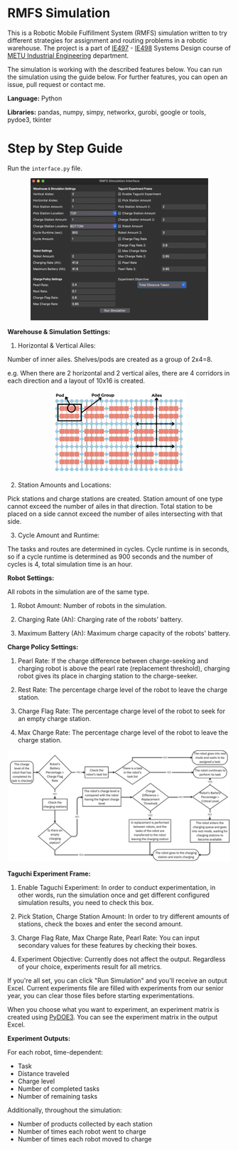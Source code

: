 # RMFS Simulation

This is a Robotic Mobile Fulfillment System (RMFS) simulation written to try different strategies for assignment and routing problems in a robotic warehouse. The project is a part of [IE497](https://catalog.metu.edu.tr/course.php?course_code=5680497) - [IE498](https://catalog.metu.edu.tr/course.php?course_code=5680498) Systems Design course of [METU Industrial Engineering](https://ie.metu.edu.tr) department.

The simulation is working with the described features below. You can run the simulation using the guide below. For further features, you can open an issue, pull request or contact me.

**Language:** Python

**Libraries:** pandas, numpy, simpy, networkx, gurobi, google or tools, pydoe3, tkinter

# Step by Step Guide

Run the `interface.py` file.

<div align="center">
<img src="Interface.png" width="400" alt="Interface">
</div>


**Warehouse & Simulation Settings:**

1. Horizontal & Vertical Ailes:

Number of inner ailes. Shelves/pods are created as a group of 2x4=8.

e.g. When there are 2 horizontal and 2 vertical ailes, there are 4 corridors in each direction and a layout of 10x16 is created.

<div align="center">
<img src="Warehouse.png" width="300" alt="Warehouse Layout">
</div>

2. Station Amounts and Locations:

Pick stations and charge stations are created. Station amount of one type cannot exceed the number of ailes in that direction.
Total station to be placed on a side cannot exceed the number of ailes intersecting with that side.

3. Cycle Amount and Runtime:

The tasks and routes are determined in cycles. Cycle runtime is in seconds, so if a cycle runtime is determined as 900 seconds and the number of cycles is 4, total simulation time is an hour.

**Robot Settings:**

All robots in the simulation are of the same type.

1. Robot Amount: Number of robots in the simulation.

2. Charging Rate (Ah): Charging rate of the robots' battery.

3. Maximum Battery (Ah): Maximum charge capacity of the robots' battery.

**Charge Policy Settings:**

1. Pearl Rate: If the charge difference between charge-seeking and charging robot is above the pearl rate (replacement threshold), charging robot gives its place in charging station to the charge-seeker.

2. Rest Rate: The percentage charge level of the robot to leave the charge station.

3. Charge Flag Rate: The percentage charge level of the robot to seek for an empty charge station.

4. Max Charge Rate: The percentage charge level of the robot to leave the charge station.

<div align="center">
<img src="ChargeFlow.png" width="500" alt="Charge Flow">
</div>

**Taguchi Experiment Frame:**

1. Enable Taguchi Experiment: In order to conduct experimentation, in other words, run the simulation once and get different configured simulation results, you need to check this box.

2. Pick Station, Charge Station Amount: In order to try different amounts of stations, check the boxes and enter the second amount.

3. Charge Flag Rate, Max Charge Rate, Pearl Rate: You can input secondary values for these features by checking their boxes.

4. Experiment Objective: Currently does not affect the output. Regardless of your choice, experiments result for all metrics.

If you're all set, you can click "Run Simulation" and you'll receive an output Excel.
Current experiments file are filled with experiments from our senior year, you can clear those files before starting experimentations.

When you choose what you want to experiment, an experiment matrix is created using [PyDOE3](https://pydoe3.readthedocs.io/en/latest/). You can see the experiment matrix in the output Excel.

**Experiment Outputs:**

For each robot, time-dependent:
- Task
- Distance traveled
- Charge level
- Number of completed tasks
- Number of remaining tasks

Additionally, throughout the simulation:
- Number of products collected by each station
- Number of times each robot went to charge
- Number of times each robot moved to charge